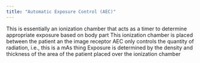 ```yaml
---
title: "Automatic Exposure Control (AEC)"
---
```

This is essentially an ionization chamber that acts as a timer to determine appropriate exposure based on body part
This ionization chamber is placed between the patient an the image receptor
AEC only controls the quantity of radiation, i.e., this is a mAs thing
Exposure is determined by the density and thickness of the area of the patient placed over the ionization chamber

